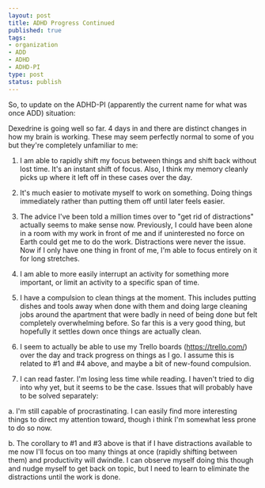 ```yaml
---
layout: post
title: ADHD Progress Continued
published: true
tags:
- organization
- ADD
- ADHD
- ADHD-PI
type: post
status: publish
---
```

So, to update on the ADHD-PI (apparently the current name for what was once ADD) situation:

Dexedrine is going well so far. 4 days in and there are distinct changes in how my brain is working. These may seem perfectly normal to some of you but they're completely unfamiliar to me:

1. I am able to rapidly shift my focus between things and shift back without lost time. It's an instant shift of focus. Also, I think my memory cleanly picks up where it left off in these cases over the day.

2. It's much easier to motivate myself to work on something. Doing things immediately rather than putting them off until later feels easier.

3. The advice I've been told a million times over to "get rid of distractions" actually seems to make sense now. Previously, I could have been alone in a room with my work in front of me and if uninterested no force on Earth could get me to do the work. Distractions were never the issue. Now if I only have one thing in front of me, I'm able to focus entirely on it for long stretches.

4. I am able to more easily interrupt an activity for something more important, or limit an activity to a specific span of time.

5. I have a compulsion to clean things at the moment. This includes putting dishes and tools away when done with them and doing large cleaning jobs around the apartment that were badly in need of being done but felt completely overwhelming before. So far this is a very good thing, but hopefully it settles down once things are actually clean.

6. I seem to actually be able to use my Trello boards (https://trello.com/) over the day and track progress on things as I go. I assume this is related to #1 and #4 above, and maybe a bit of new-found compulsion.

7. I can read faster. I'm losing less time while reading. I haven't tried to dig into why yet, but it seems to be the case.
Issues that will probably have to be solved separately:

a. I'm still capable of procrastinating. I can easily find more interesting things to direct my attention toward, though i think I'm somewhat less prone to do so now.

b. The corollary to #1 and #3 above is that if I have distractions available to me now I'll focus on too many things at once (rapidly shifting between them) and productivity will dwindle. I can observe myself doing this though and nudge myself to get back on topic, but I need to learn to eliminate the distractions until the work is done.